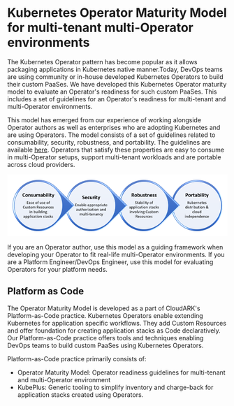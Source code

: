 # Kubernetes Operator Maturity Model for multi-tenant multi-Operator environments

The Kubernetes Operator pattern has become popular as it allows packaging applications in Kubernetes native manner.Today, DevOps teams are using community or in-house developed Kubernetes Operators to build their custom PaaSes. We have developed this Kubernetes Operator maturity model to evaluate an Operator's readiness for such custom PaaSes. This includes a set of guidelines for an Operator's readiness for multi-tenant and multi-Operator environments.

This model has emerged from our experience of working alongside Operator authors as well as enterprises who are adopting Kubernetes and are using Operators. The model consists of a set of guidelines related to consumability, security, robustness, and portability. The guidelines are available [here](https://github.com/cloud-ark/kubeplus/blob/master/Guidelines.md). Operators that satisfy these properties are easy to consume in multi-Operator setups, support multi-tenant workloads and are portable across cloud providers.

![](./docs/maturity-model-4.png)

If you are an Operator author, use this model as a guiding framework when developing your Operator to fit real-life multi-Operator environments. If you are a Platform Engineer/DevOps Engineer, use this model for evaluating Operators for your platform needs. 


## Platform as Code

The Operator Maturity Model is developed as a part of CloudARK's Platform-as-Code practice. Kubernetes Operators enable extending Kubernetes for application specific workflows. They add Custom Resources and offer foundation for creating application stacks as Code declaratively. Our Platform-as-Code practice offers tools and techniques enabling DevOps teams to build custom PaaSes using Kubernetes Operators.

Platform-as-Code practice primarily consists of:
- Operator Maturity Model: Operator readiness guidelines for multi-tenant and multi-Operator environment
- KubePlus: Generic tooling to simplify inventory and charge-back for application stacks created using Operators.   


